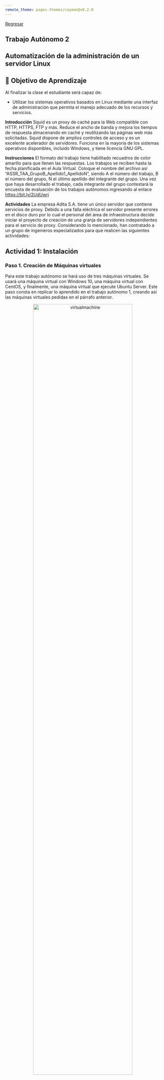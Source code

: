 ```yaml
---
remote_theme: pages-themes/cayman@v0.2.0
---
```

[Regresar](/Administracion-de-Sistemas-y-Servicios-en-Red/)

## Trabajo Autónomo 2
## Automatización de la administración de un servidor Linux

## 🎯 Objetivo de Aprendizaje 
Al finalizar la clase el estudiante será capaz de:
- Utilizar los sistemas operativos basados en Linux mediante una interfaz de administración que permita el manejo adecuado de los recursos y servicios.

**Introducción**
Squid es un proxy de caché para la Web compatible con HTTP, HTTPS, FTP y más. Reduce el ancho de banda y mejora los tiempos de respuesta almacenando en caché y reutilizando las páginas web más solicitadas. Squid dispone de amplios controles de acceso y es un excelente acelerador de servidores. Funciona en la mayoría de los sistemas operativos disponibles, incluido Windows, y tiene licencia GNU GPL.

**Instrucciones**
El formato del trabajo tiene habilitado recuadros de color amarillo para que llenen las respuestas.
Los trabajos se reciben hasta la fecha planificada en el Aula Virtual.
Coloque el nombre del archivo así “ASSR_TAA_GrupoB_Apellido1_ApellidoN”, siendo A el número del trabajo, B el número del grupo, N el último apellido del integrante del grupo.
Una vez que haya desarrollado el trabajo, cada integrante del grupo contestará la encuesta de evaluación de los trabajos autónomos ingresando al enlace https://bit.ly/2UdUwrj

**Actividades**
La empresa Adita S.A. tiene un único servidor que contiene servicios de proxy. Debido a una falla eléctrica el servidor presente errores en el disco duro por lo cual el personal del área de infraestructura decide iniciar el proyecto de creación de una granja de servidores independientes para el servicio de proxy. Considerando lo mencionado, han contratado a un grupo de ingenieros especializados para que realicen las siguientes actividades:


## Actividad 1: Instalación

### Paso 1. Creación de Máquinas virtuales
Para este trabajo autónomo se hará uso de tres máquinas virtuales. Se usará una máquina virtual con Windows 10, una máquina virtual con CentOS, y finalmente, una máquina virtual que ejecute Ubuntu Server.
Este paso consta en replicar lo aprendido en el trabajo autónomo 1, creando así las máquinas virtuales pedidas en el párrafo anterior.

<p align="center">
  <img src="imagenes/assr_ta2_virtualmachine.png" alt="virtualmachine" width="80%">
</p>

	
### Paso 2. Instalación de GNS3

GNS3 es un software de simulación que permite crear y testear redes virtuales. Este software permite importar routers, switches, firewalls, servidores, etc. A diferencia de otros programas similares, como lo puede ser Cisco Packet Tracer, GNS3 permite importar imágenes reales de los dispositivos antes mencionados, haciendo así que el uso de este simulador sea mucho más parecido a la realidad al momento de trabajar con los equipos, de la misma manera, no presenta las limitaciones que otros presentan.

Instalación: Para la instalación del simulador, use la [página oficial de descargas de GNS3](https://gns3.com/software/download). Descargue el archivo de programa y siga la guía de instalación oficial de acuerdo a su sistema operativo.

<p align="center">
  <img src="imagenes/assr_ta2_gns3.png" alt="gns3" width="80%">
</p>


## Actividad 2: Configuración de proxy transparente

### Paso 1. Creación de la topología

### Paso 2. Instalación y configuración de Squid en CentOS

En este paso, se debe realizar la instalación del paquete de Squid en la máquina virtual de CentOS. Squid es un proxy de cacheo que reduce el ancho de banda y que mejora los tiempos de respuesta de las páginas web. 

En este trabajo autónomo se deberá instalar el paquete en la máquina virtual como se mencionó anteriormente. Una vez que el paquete se encuentre instalado, se deberá realizar la configuración del mismo para que este actúe como un proxy transparente que permita a las otras dos máquinas virtuales restantes conectarse a Internet.


### Paso 3. Instalar el paquete squid usando el repositorio yum

```
[root@localhost acollaguazo]# yum -y install squid
CentOS Stream 9 - BaseOS                      29 kB/s |  19 kB     00:00    
CentOS Stream 9 - AppStream                   27 kB/s |  19 kB     00:00    
CentOS Stream 9 - Extras packages             26 kB/s |  22 kB     00:00    
Dependencias resueltas.
=============================================================================
 Paquete               Arquitectura Versión             Repositorio     Tam.
=============================================================================
Instalando:
 squid                 aarch64      7:5.5-5.el9         appstream      3.9 M
Instalando dependencias:
 httpd-filesystem      noarch       2.4.57-2.el9        appstream       15 k
 libecap               aarch64      1.0.1-10.el9        appstream       26 k
 perl-English          noarch       1.11-480.el9        appstream       15 k

Resumen de la transacción
=============================================================================
Instalar  4 Paquetes

Tamaño total de la descarga: 3.9 M
Tamaño instalado: 12 M
Descargando paquetes:
(1/4): perl-English-1.11-480.el9.noarch.rpm   18 kB/s |  15 kB     00:00    
(2/4): httpd-filesystem-2.4.57-2.el9.noarch.  18 kB/s |  15 kB     00:00    
(3/4): libecap-1.0.1-10.el9.aarch64.rpm       28 kB/s |  26 kB     00:00    
(4/4): squid-5.5-5.el9.aarch64.rpm           618 kB/s | 3.9 MB     00:06    
-----------------------------------------------------------------------------
Total                                        486 kB/s | 3.9 MB     00:08     
CentOS Stream 9 - AppStream                  1.6 MB/s | 1.6 kB     00:00    
Importando llave GPG 0x8483C65D:
 ID usuario: "CentOS (CentOS Official Signing Key) <security@centos.org>"
 Huella    : 99DB 70FA E1D7 CE22 7FB6 4882 05B5 55B3 8483 C65D
 Desde     : /etc/pki/rpm-gpg/RPM-GPG-KEY-centosofficial
La llave ha sido importada exitosamente
Ejecutando verificación de operación
Verificación de operación exitosa.
Ejecutando prueba de operaciones
Prueba de operación exitosa.
Ejecutando operación
  Ejecutando scriptlet: squid-7:5.5-5.el9.aarch64                        1/1 
  Preparando          :                                                  1/1 
  Instalando          : perl-English-1.11-480.el9.noarch                 1/4 
  Instalando          : libecap-1.0.1-10.el9.aarch64                     2/4 
  Ejecutando scriptlet: httpd-filesystem-2.4.57-2.el9.noarch             3/4 
  Instalando          : httpd-filesystem-2.4.57-2.el9.noarch             3/4 
  Ejecutando scriptlet: squid-7:5.5-5.el9.aarch64                        4/4 
  Instalando          : squid-7:5.5-5.el9.aarch64                        4/4 
  Ejecutando scriptlet: squid-7:5.5-5.el9.aarch64                        4/4 
  Verificando         : httpd-filesystem-2.4.57-2.el9.noarch             1/4 
  Verificando         : libecap-1.0.1-10.el9.aarch64                     2/4 
  Verificando         : perl-English-1.11-480.el9.noarch                 3/4 
  Verificando         : squid-7:5.5-5.el9.aarch64                        4/4 
Productos instalados actualizados.

Instalado:
  httpd-filesystem-2.4.57-2.el9.noarch      libecap-1.0.1-10.el9.aarch64     
  perl-English-1.11-480.el9.noarch          squid-7:5.5-5.el9.aarch64        

¡Listo!
[root@localhost acollaguazo]#
```

## Paso 4. Configurar el servicio de proxy transparente en el archivo /etc/squid/squid.conf de acuerdo a los parámetros.

```
[root@srv1-linux adita]# cd /etc/squid/

[root@srv1-linux squid]# more squid.conf

Squid normally listens to port 3128**
http_port 3128

Uncomment and adjust the following to add a disk cache directory
#Configuraremos el espacio que tendrá nuestro cache. El valor 100, quiere decir que dispondremos de 100MB de #cache en nuestro disco, podemos aumentarlo si deseamos almacenar mas cache y usar menos ancho de banda, no 

#modificar los otros valores**
cache_dir ufs /var/spool/squid 100 16 256 

# Recommended minimum configuration:
# Example rule allowing access from your local networks.
# Adapt to list your (internal) IP networks from where browsing
# should be allowed
acl localnet src 0.0.0.1-0.255.255.255	# RFC 1122 "this" network (LAN)
acl localnet src 10.0.0.0/8		# RFC 1918 local private network (LAN)
acl localnet src 100.64.0.0/10		# RFC 6598 shared address space (CGN)
acl localnet src 169.254.0.0/16 	# RFC 3927 link-local (directly plugged) machines
acl localnet src 172.16.0.0/12		# RFC 1918 local private network (LAN)
acl localnet src 192.168.0.0/16		# RFC 1918 local private network (LAN)
acl localnet src fc00::/7       	# RFC 4193 local private network range
acl localnet src fe80::/10      	# RFC 4291 link-local (directly plugged) machines



# Example rule allowing access from your local networks.
# Adapt localnet in the ACL section to list your (internal) IP networks
# from where browsing should be allowed
http_access allow localnet   #Permitir el tráfico de la red interna

```

### Paso 4. Activar el servicio squid.

```
[root@localhost squid]# service squid restart
Redirecting to /bin/systemctl restart squid.service
```

### Paso 5. Luego verificar que el estado del squid este activo.
<p align="center">
  <img src="imagenes/assr_ta2_squid_status.png" alt="virtualmachine" width="80%">
</p>

### Paso 6. Crear el espacio swap.

```
[root@localhost squid]# squid -z
2023/06/26 22:29:15| FATAL: Squid is already running: Found fresh instance PID file (/run/squid.pid) with PID 6764
    exception location: Instance.cc(121) ThrowIfAlreadyRunningWith
```


### Paso 7. Verificar que el protocolo y puerto del squid operativo.

```
[root@localhost squid]# netstat -nl
Active Internet connections (only servers)
Proto Recv-Q Send-Q Local Address           Foreign Address         State      
tcp        0      0 0.0.0.0:22              0.0.0.0:*               LISTEN     
tcp        0      0 127.0.0.1:631           0.0.0.0:*               LISTEN     
tcp6       0      0 :::22                   :::*                    LISTEN     
tcp6       0      0 :::3128                 :::*                    LISTEN     
tcp6       0      0 ::1:631                 :::*                    LISTEN     
udp        0      0 0.0.0.0:38911           0.0.0.0:*                          
udp        0      0 0.0.0.0:5353            0.0.0.0:*                          
udp        0      0 127.0.0.1:323           0.0.0.0:*                          
udp        0      0 0.0.0.0:47663           0.0.0.0:*                          
udp6       0      0 :::47929                :::*                               
udp6       0      0 :::5353                 :::*                               
udp6       0      0 ::1:323                 :::*                               
udp6       0      0 :::58934                :::*                               
raw6       0      0 :::58                   :::*                    7          
Active UNIX domain sockets (only servers)
```

### Paso 8. Instalar el paquete de filtrado de paquetes iptables para proporcionar seguridad al squid.

```
[root@localhost firewalld]# dnf install iptables-services
Error al cargar el complemento "config_manager": '*prog'
Actualización de repositorios de Subscription Management.
No se pudo leer identidad del consumidor

This system is not registered with an entitlement server. You can use subscription-manager to register.

Última comprobación de caducidad de metadatos hecha hace 0:22:31, el lun 26 jun 2023 22:26:08.
Dependencias resueltas.
===========================================================================================
 Paquete                       Arquitectura   Versión              Repositorio        Tam.
===========================================================================================
Instalando:
 iptables-nft-services         noarch         1.8.8-6.el9          appstream          23 k

Resumen de la transacción
===========================================================================================
Instalar  1 Paquete

Tamaño total de la descarga: 23 k
Tamaño instalado: 30 k
¿Está de acuerdo [s/N]?: s
Descargando paquetes:
iptables-nft-services-1.8.8-6.el9.noarch.rpm                27 kB/s |  23 kB     00:00    
-------------------------------------------------------------------------------------------
Total                                                       11 kB/s |  23 kB     00:02     
Ejecutando verificación de operación
Verificación de operación exitosa.
Ejecutando prueba de operaciones
Prueba de operación exitosa.
Ejecutando operación
  Preparando          :                                                                1/1 
  Instalando          : iptables-nft-services-1.8.8-6.el9.noarch                       1/1 
  Ejecutando scriptlet: iptables-nft-services-1.8.8-6.el9.noarch                       1/1 
  Verificando         : iptables-nft-services-1.8.8-6.el9.noarch                       1/1 
Productos instalados actualizados.

Instalado:
  iptables-nft-services-1.8.8-6.el9.noarch                                            
¡Listo!
```

### Paso 9. Configurar en el archivo /etc/firewalld/rules.sh un script para habilitar reglas de firewall, que permiten la activación del acceso a internet desde la red interna y el uso de proxy transparente.

```
[root@localhost squid]# cd /etc/firewalld/

[root@localhost firewalld]# ll
total 8
-rw-r--r--. 1 root root 2483 dic 13  2022 firewalld.conf
drwxr-x---. 2 root root    6 dic 13  2022 helpers
drwxr-x---. 2 root root    6 dic 13  2022 icmptypes
drwxr-x---. 2 root root    6 dic 13  2022 ipsets
-rw-r--r--. 1 root root  271 dic 13  2022 lockdown-whitelist.xml
drwxr-x---. 2 root root    6 dic 13  2022 policies
drwxr-x---. 2 root root    6 dic 13  2022 services
drwxr-x---. 2 root root   46 may 27 15:46 zones

[root@localhost firewalld]# chmod 777 rules.sh

[root@localhost firewalld]# vi rules.sh
#!/bin/bash
############################################
# DESARROLLADOR: ADRIANA COLLAGUAZO        #
# FECHA: 26-06-2023                        #
############################################
IPT=/sbin/iptables
WAN_IFACE=ens160
WAN_NET=10.0.2.0
WAN_MASK=255.255.255.0
WAN_RANGE=$WAN_NET/$WAN_MASK

LAN_IFACE=enp0s8
LAN_NET=192.168.7.0
LAN_MASK=255.255.255.0
LAN_RANGE=$LAN_NET/$LAN_MASK

echo -e "Cargando reglas para el servidor ... OK!!!"
#Enmascaramiento para navegacion
$IPT -t nat -A POSTROUTING -o $WAN_IFACE -s $LAN_RANGE -j MASQUERADE
$IPT -A FORWARD -m state --state ESTABLISHED,RELATED -j ACCEPT
#Proxy transparente
$IPT -t nat -A PREROUTING -i $LAN_IFACE -s $LAN_RANGE -p tcp --dport 80 -j REDIRECT --to-port 3128

```


### Paso 10. Ejecutar las reglas de firewall.

```
[root@localhost firewalld]# ./rules.sh 
Cargando reglas para el servidor ... OK!!!
```


### Paso 11. Verificar las reglas de iptables en las tablas filter y nat.

```
[root@localhost firewalld]# iptables -nL -t nat
Chain PREROUTING (policy ACCEPT)
target     prot opt source               destination         
REDIRECT   tcp  --  192.168.7.0/24       0.0.0.0/0            tcp dpt:80 redir ports 3128

Chain INPUT (policy ACCEPT)
target     prot opt source               destination         

Chain OUTPUT (policy ACCEPT)
target     prot opt source               destination         

Chain POSTROUTING (policy ACCEPT)
target     prot opt source               destination         
MASQUERADE  all  --  192.168.7.0/24       0.0.0.0/0        

      
[root@localhost firewalld]# iptables -nL -t filter
Chain INPUT (policy ACCEPT)
target     prot opt source               destination         

Chain FORWARD (policy ACCEPT)
target     prot opt source               destination         
ACCEPT     all  --  0.0.0.0/0            0.0.0.0/0            state RELATED,ESTABLISHED

Chain OUTPUT (policy ACCEPT)
target     prot opt source               destination         
```

### Paso 12. Activar el servicio de iptables.

```
[root@localhost firewalld]# systemctl start iptables
```

### Paso 13. Verificar el estado activo del servicio de iptables.

<p align="center">
  <img src="imagenes/assr_ta2_squid_restart.png" alt="virtualmachine" width="80%">
</p>
